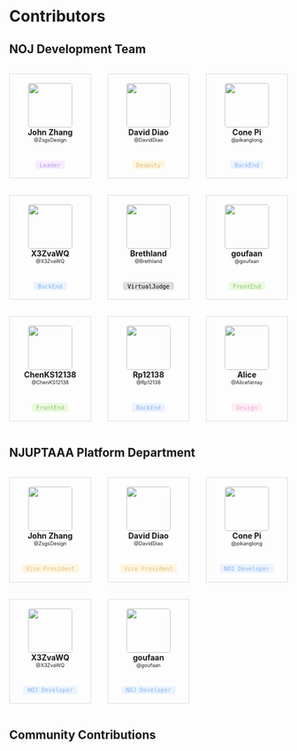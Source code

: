 # Contributors

## NOJ Development Team
<style>
.user-container{
    display: flex;
    flex-wrap: wrap;
    margin-right: -15px;
    margin-left: -15px;
}
.user-container > div{
    position: relative;
    width: 100%;
    padding-right: 15px;
    padding-left: 15px;
    box-sizing: border-box;
}
.col-12 {
    flex: 0 0 100%;
    max-width: 100%;
}
@media (min-width: 576px){
    .col-sm-6 {
        flex: 0 0 50%;
        max-width: 50%;
    }
}
@media (min-width: 768px){
    .col-md-4 {
        flex: 0 0 33.33333%;
        max-width: 33.33333%;
    }
}
.user-card{
    border: 1px solid #ddd;
    padding: 1rem;
    text-align: center;
    margin:15px 0;
}
.user-card img{
    width: 5rem;
    border-radius: 4px;
}
.user-card p{
    margin: 0;
}
.user-card p.user-name{
    font-weight: bold;
}
.user-card p.user-id{
    font-size:65%;
}
.user-card p.user-id a{
    text-decoration: none;
}
.user-card p.user-badge{
    margin-top: 2rem;
    font-size: 75%;
    font-family: 'Consolas', monospace;
    padding: 0.1rem 0.5rem;
    display:inline-block;
    border-radius:4px;
}
.user-card .user-social{
    margin-top: 1rem;
    display: flex;
    justify-content:center;
    align-items:center;
    display:none;
}
.user-card .user-social a.social-icon{
    width:1.5rem;
    height:1.5rem;
    border-radius:4rem;
    background: #ddd;
    margin:0 0.25rem;
    text-decoration: none;
    color: #555;
    display: flex;
    justify-content: center;
    align-items: center;
}
.user-card .user-social a.social-icon.social-github{
    background: #24292e;
    color: white;
}
.user-card .user-social a.social-icon.social-web{
    background: var(--wemd-light-blue);
    color: white;
}
.user-card .user-social a.social-icon.social-email{
    background: var(--wemd-light-green);
    color: white;
}
.user-card .user-social a.social-icon > i{
    line-height:1;
    font-size:1rem;
}
.user-card .user-social:first-child{
    margin-left:0;
}
.user-card .user-social:last-child{
    margin-right:0;
}
.badge-default{
    background: #ddd;
    color: #000;
}
.badge-leader{
    background: #f7edff;
    color: #b998e7;
}
.badge-deaputy, .badge-vp{
    background: #fdf6df;
    color: #e4bb7f;
}
.badge-backend, .badge-developer{
    background: #ebf3fe;
    color: #85b3ec;
}
.badge-frontend{
    background: #ebf9e1;
    color: #8ac361;
}
.badge-design{
    background: #feedf7;
    color: #e8a9ce;
}
.badge-maintain{
    background: #fff1f1;
    color: #eb9392;
}
</style>
<div class="user-container">
    <div class="col-12 col-sm-6 col-md-4 col-lg-3">
        <div class="user-card">
            <img src="https://github.com/ZsgsDesign.png?s=64"/>
            <p class="user-name">John Zhang</p>
            <p class="user-id"><a href="https://github.com/ZsgsDesign">@ZsgsDesign</a></p>
            <p class="user-badge badge-leader">Leader</p>
            <div class="user-social">
                <a class="social-icon social-github" href="https://github.com/ZsgsDesign"><i class="MDI github-circle"></i></a>
                <a class="social-icon social-web" href="https://johnzhang.xyz/"><i class="MDI web"></i></a>
                <a class="social-icon social-email" href="mailto:johnzhang@1cf.co"><i class="MDI email"></i></a>
            </div>
        </div>
    </div>
    <div class="col-12 col-sm-6 col-md-4 col-lg-3">
        <div class="user-card">
            <img src="https://github.com/DavidDiao.png?s=64"/>
            <p class="user-name">David Diao</p>
            <p class="user-id"><a href="https://github.com/DavidDiao">@DavidDiao</a></p>
            <p class="user-badge badge-deaputy">Deaputy</p>
            <div class="user-social">
                <a class="social-icon social-github" href="https://github.com/DavidDiao"><i class="MDI github-circle"></i></a>
            </div>
        </div>
    </div>
    <div class="col-12 col-sm-6 col-md-4 col-lg-3">
        <div class="user-card">
            <img src="https://github.com/pikanglong.png?s=64"/>
            <p class="user-name">Cone Pi</p>
            <p class="user-id"><a href="https://github.com/pikanglong">@pikanglong</a></p>
            <p class="user-badge badge-backend">BackEnd</p>
            <div class="user-social">
                <a class="social-icon social-github" href="https://github.com/pikanglong"><i class="MDI github-circle"></i></a>
            </div>
        </div>
    </div>
    <div class="col-12 col-sm-6 col-md-4 col-lg-3">
        <div class="user-card">
            <img src="https://github.com/X3ZvaWQ.png?s=64"/>
            <p class="user-name">X3ZvaWQ</p>
            <p class="user-id"><a href="https://github.com/X3ZvaWQ">@X3ZvaWQ</a></p>
            <p class="user-badge badge-backend">BackEnd</p>
            <div class="user-social">
                <a class="social-icon social-github" href="https://github.com/X3ZvaWQ"><i class="MDI github-circle"></i></a>
            </div>
        </div>
    </div>
    <div class="col-12 col-sm-6 col-md-4 col-lg-3">
        <div class="user-card">
            <img src="https://github.com/Brethland.png?s=64"/>
            <p class="user-name">Brethland</p>
            <p class="user-id"><a href="https://github.com/Brethland">@Brethland</a></p>
            <p class="user-badge badge-default">VirtualJudge</p>
            <div class="user-social">
                <a class="social-icon social-github" href="https://github.com/Brethland"><i class="MDI github-circle"></i></a>
            </div>
        </div>
    </div>
    <div class="col-12 col-sm-6 col-md-4 col-lg-3">
        <div class="user-card">
            <img src="https://github.com/goufaan.png?s=64"/>
            <p class="user-name">goufaan</p>
            <p class="user-id"><a href="https://github.com/goufaan">@goufaan</a></p>
            <p class="user-badge badge-frontend">FrontEnd</p>
            <div class="user-social">
                <a class="social-icon social-github" href="https://github.com/goufaan"><i class="MDI github-circle"></i></a>
            </div>
        </div>
    </div>
    <div class="col-12 col-sm-6 col-md-4 col-lg-3">
        <div class="user-card">
            <img src="https://github.com/ChenKS12138.png?s=64"/>
            <p class="user-name">ChenKS12138</p>
            <p class="user-id"><a href="https://github.com/ChenKS12138">@ChenKS12138</a></p>
            <p class="user-badge badge-frontend">FrontEnd</p>
            <div class="user-social">
                <a class="social-icon social-github" href="https://github.com/ChenKS12138"><i class="MDI github-circle"></i></a>
            </div>
        </div>
    </div>
    <div class="col-12 col-sm-6 col-md-4 col-lg-3">
        <div class="user-card">
            <img src="https://github.com/Rp12138.png?s=64"/>
            <p class="user-name">Rp12138</p>
            <p class="user-id"><a href="https://github.com/Rp12138">@Rp12138</a></p>
            <p class="user-badge badge-backend">BackEnd</p>
            <div class="user-social">
                <a class="social-icon social-github" href="https://github.com/Rp12138"><i class="MDI github-circle"></i></a>
            </div>
        </div>
    </div>
    <div class="col-12 col-sm-6 col-md-4 col-lg-3">
        <div class="user-card">
            <img src="https://github.com/Alicefantay.png?s=64"/>
            <p class="user-name">Alice</p>
            <p class="user-id"><a href="https://github.com/Alicefantay">@Alicefantay</a></p>
            <p class="user-badge badge-design">Design</p>
            <div class="user-social">
                <a class="social-icon social-github" href="https://github.com/Alicefantay"><i class="MDI github-circle"></i></a>
            </div>
        </div>
    </div>
</div>

## NJUPTAAA Platform Department

<div class="user-container">
    <div class="col-12 col-sm-6 col-md-4 col-lg-3">
        <div class="user-card">
            <img src="https://github.com/ZsgsDesign.png?s=64"/>
            <p class="user-name">John Zhang</p>
            <p class="user-id"><a href="https://github.com/ZsgsDesign">@ZsgsDesign</a></p>
            <p class="user-badge badge-vp">Vice President</p>
        </div>
    </div>
    <div class="col-12 col-sm-6 col-md-4 col-lg-3">
        <div class="user-card">
            <img src="https://github.com/DavidDiao.png?s=64"/>
            <p class="user-name">David Diao</p>
            <p class="user-id"><a href="https://github.com/DavidDiao">@DavidDiao</a></p>
            <p class="user-badge badge-vp">Vice President</p>
        </div>
    </div>
    <div class="col-12 col-sm-6 col-md-4 col-lg-3">
        <div class="user-card">
            <img src="https://github.com/pikanglong.png?s=64"/>
            <p class="user-name">Cone Pi</p>
            <p class="user-id"><a href="https://github.com/pikanglong">@pikanglong</a></p>
            <p class="user-badge badge-developer">NOJ Developer</p>
        </div>
    </div>
    <div class="col-12 col-sm-6 col-md-4 col-lg-3">
        <div class="user-card">
            <img src="https://github.com/X3ZvaWQ.png?s=64"/>
            <p class="user-name">X3ZvaWQ</p>
            <p class="user-id"><a href="https://github.com/X3ZvaWQ">@X3ZvaWQ</a></p>
            <p class="user-badge badge-developer">NOJ Developer</p>
        </div>
    </div>
    <div class="col-12 col-sm-6 col-md-4 col-lg-3">
        <div class="user-card">
            <img src="https://github.com/goufaan.png?s=64"/>
            <p class="user-name">goufaan</p>
            <p class="user-id"><a href="https://github.com/goufaan">@goufaan</a></p>
            <p class="user-badge badge-developer">NOJ Developer</p>
        </div>
    </div>
</div>

## Community Contributions
